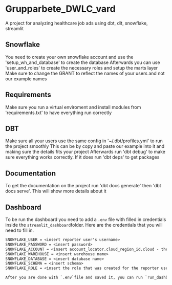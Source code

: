 # Grupparbete_DWLC_vard

A project for analyzing healthcare job ads using dbt, dlt, snowflake, streamlit

## Snowflake

You need to create your own snowflake account and use the 'setup_wh_and_database' to create the database
Afterwards you can use 'user_and_roles' to create the necessary roles and setup the marts layer
Make sure to change the GRANT to reflect the names of your users and not our example names

## Requirements

Make sure you run a virtual enviroment and install modules from 'requirements.txt' to have everything run correctly

## DBT

Make sure all your users use the same config in '~/.dbt/profiles.yml' to run the project smoothly
This can be by copy and paste our example into it and making sure the details fits your project
Afterwards run 'dbt debug' to make sure everything works correctly. If it does run 'dbt deps' to get packages

## Documentation

To get the documentation on the project run 'dbt docs generate' then 'dbt docs serve'. This will show more details about it

## Dashboard

To be run the dashboard you need to add a `.env` file with filled in credentials inside the `streamlit_dashboard`folder.
Here are the credentials that you will need to fill in.

```txt
SNOWFLAKE_USER = <insert reporter user's username>
SNOWFLAKE_PASSWORD = <insert password>
SNOWFLAKE_ACCOUNT = <insert account_locator.cloud_region_id.cloud - the part of the account-url that comes before ".snowflakecomputing.com">
SNOWFLAKE_WAREHOUSE = <insert warehouse name>
SNOWFLAKE_DATABASE = <insert database name>
SNOWFLAKE_SCHEMA = <insert schema>
SNOWFLAKE_ROLE = <insert the role that was created for the reporter user>```

After you are done with `.env`file and saved it, you can run `run_dashboard.py`. The script should open a browser window that contains the dashboard, `localhost:8501` as URL. Enjoy!

